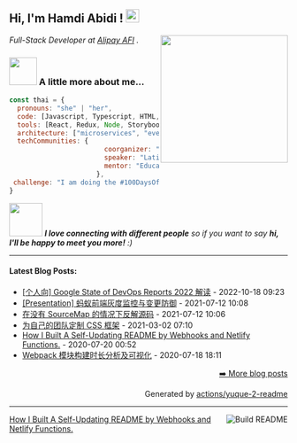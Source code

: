 <h2>Hi, I'm Hamdi Abidi ! <img src="https://github.githubassets.com/images/mona-whisper.gif" height="24" /></h2>
<img align='right' src="https://media.giphy.com/media/836HiJc7pgzy8iNXCn/giphy.gif" width="230" />
<p><em>Full-Stack Developer at <a href="https://afi.team/team/">Alipay AFI</a> . </em>
   
  
  
  ### <img src="https://media.giphy.com/media/VgCDAzcKvsR6OM0uWg/giphy.gif" width="50"> A little more about me...  

```javascript
const thai = {
  pronouns: "she" | "her",
  code: [Javascript, Typescript, HTML, CSS, Ruby, Python, Java],
  tools: [React, Redux, Node, Storybook, Styled-Components, Jest, Docker],
  architecture: ["microservices", "event-driven", "design system pattern"],
  techCommunities: {
                        coorganizer: "AfroPython",
                        speaker: "Latinity",
                        mentor: "EducaTRANSforma"
                      },
 challenge: "I am doing the #100DaysOfCode challenge focused on react and typescript"
}
```

<img src="https://media.giphy.com/media/LnQjpWaON8nhr21vNW/giphy.gif" width="60"> <em><b>I love connecting with different people</b> so if you want to say <b>hi, I'll be happy to meet you more!</b> :)</em>

---
  
  
  
<h4> Latest Blog Posts: </h4>

  - [[个人向] Google State of DevOps Reports 2022 解读](https://yuque.com/luchen/buzhou/za1pom) - 2022-10-18 09:23
  - [[Presentation] 蚂蚁前端灰度监控与变更防御](https://yuque.com/luchen/buzhou/kf6tm3) - 2021-07-12 10:08
  - [在没有 SourceMap 的情况下反解源码](https://yuque.com/luchen/buzhou/dpbum7) - 2021-07-12 10:06
  - [为自己的团队定制 CSS 框架](https://yuque.com/luchen/buzhou/bs9tzt) - 2021-03-02 07:10
  - [How I Built A Self-Updating README by Webhooks and Netlify Functions.](https://yuque.com/luchen/buzhou/hga8n6) - 2020-07-20 00:52
  - [Webpack 模块构建时长分析及可视化](https://yuque.com/luchen/buzhou/erq3gp) - 2020-07-18 18:11

<p align="right"><a href="https://www.yuque.com/luchen/buzhou">➡️ More blog posts</a></p>
<p align="right">
  Generated by
  <a href="https://github.com/marketplace/actions/yuque-to-readme">actions/yuque-2-readme</a>
</p>

-----
<a href="https://github.com/RaoHai/RaoHai/actions">
<img align="right" alt="Build README" src="https://github.com/RaoHai/RaoHai/workflows/yuque/badge.svg?branch=master" />
</a>
<a  href="https://github.com/RaoHai/RaoHai/blob/master/How-I-Built-A-Self-Updating-README-by-Webhooks-and-Netlify-Functions.md">
How I Built A Self-Updating README by Webhooks and Netlify Functions.
</a>
